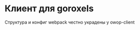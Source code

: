 Клиент для goroxels
======================

Структура и конфиг webpack честно украдены у owop-client